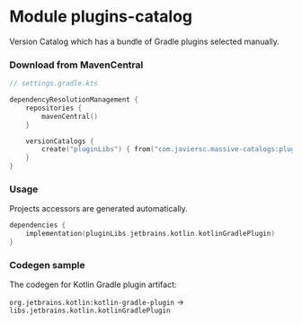 # Module plugins-catalog

Version Catalog which has a bundle of Gradle plugins selected manually.

### Download from MavenCentral

```kotlin
// settings.gradle.kts

dependencyResolutionManagement {
    repositories {
        mavenCentral()
    }

    versionCatalogs {
        create("pluginLibs") { from("com.javiersc.massive-catalogs:plugins-catalog:$version") }
    }
}
```

### Usage

Projects accessors are generated automatically.

```kotlin
dependencies {
    implementation(pluginLibs.jetbrains.kotlin.kotlinGradlePlugin)
}
```

### Codegen sample

The codegen for Kotlin Gradle plugin artifact:

`org.jetbrains.kotlin:kotlin-gradle-plugin` -> `libs.jetbrains.kotlin.kotlinGradlePlugin`
